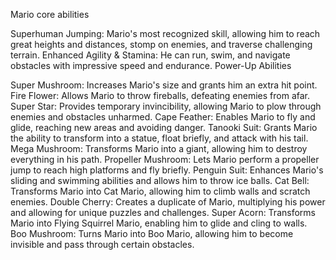 Mario core abilities

Superhuman Jumping: Mario's most recognized skill, allowing him to reach great heights and distances, stomp on enemies, and traverse challenging terrain.
Enhanced Agility & Stamina: He can run, swim, and navigate obstacles with impressive speed and endurance.
Power-Up Abilities

Super Mushroom: Increases Mario's size and grants him an extra hit point.
Fire Flower: Allows Mario to throw fireballs, defeating enemies from afar.
Super Star: Provides temporary invincibility, allowing Mario to plow through enemies and obstacles unharmed.
Cape Feather: Enables Mario to fly and glide, reaching new areas and avoiding danger.
Tanooki Suit: Grants Mario the ability to transform into a statue, float briefly, and attack with his tail.
Mega Mushroom: Transforms Mario into a giant, allowing him to destroy everything in his path.
Propeller Mushroom: Lets Mario perform a propeller jump to reach high platforms and fly briefly.
Penguin Suit: Enhances Mario's sliding and swimming abilities and allows him to throw ice balls.
Cat Bell: Transforms Mario into Cat Mario, allowing him to climb walls and scratch enemies.
Double Cherry: Creates a duplicate of Mario, multiplying his power and allowing for unique puzzles and challenges.
Super Acorn: Transforms Mario into Flying Squirrel Mario, enabling him to glide and cling to walls.
Boo Mushroom: Turns Mario into Boo Mario, allowing him to become invisible and pass through certain obstacles.
